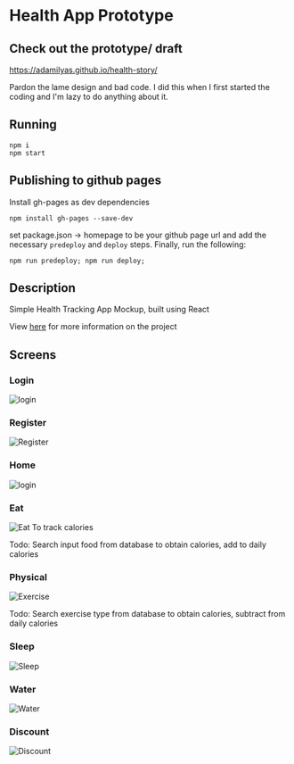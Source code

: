 # Health App Prototype

## Check out the prototype/ draft
https://adamilyas.github.io/health-story/

Pardon the lame design and bad code. I did this when I first started the coding and I'm lazy to do anything about it.

## Running
```
npm i
npm start
```

## Publishing to github pages
Install gh-pages as dev dependencies
```
npm install gh-pages --save-dev
```

set package.json -> homepage to be your github page url and add the necessary `predeploy` and `deploy` steps. Finally, run the following:
```
npm run predeploy; npm run deploy;
```

## Description

Simple Health Tracking App Mockup, built using React

View [here](https://adamilyas.github.io/esa-documents/Cover%20Page/index.html) for more information on the project

## Screens

### Login 
![login](./img/login.png)

### Register
![Register](./img/register.png)

### Home
![login](./img/home.png)

### Eat
![Eat](./img/eat.png)
To track calories

Todo: Search input food from database to obtain calories, add to daily calories

### Physical
![Exercise](./img/physical.png)

Todo: Search exercise type from database to obtain calories, subtract from daily calories

### Sleep
![Sleep](./img/sleep.png)

### Water
![Water](./img/water.png)

### Discount
![Discount](./img/discount.png)
